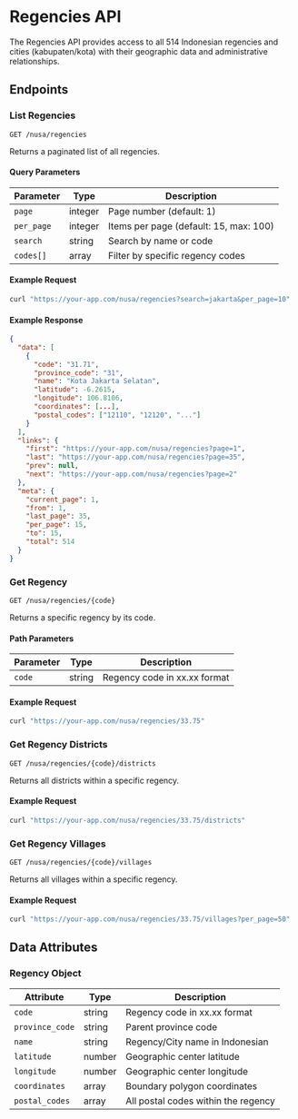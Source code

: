 # Regencies API

The Regencies API provides access to all 514 Indonesian regencies and cities (kabupaten/kota) with their geographic data and administrative relationships.

## Endpoints

### List Regencies

```http
GET /nusa/regencies
```

Returns a paginated list of all regencies.

#### Query Parameters

| Parameter | Type | Description |
|-----------|------|-------------|
| `page` | integer | Page number (default: 1) |
| `per_page` | integer | Items per page (default: 15, max: 100) |
| `search` | string | Search by name or code |
| `codes[]` | array | Filter by specific regency codes |

#### Example Request

```bash
curl "https://your-app.com/nusa/regencies?search=jakarta&per_page=10"
```

#### Example Response

```json
{
  "data": [
    {
      "code": "31.71",
      "province_code": "31",
      "name": "Kota Jakarta Selatan",
      "latitude": -6.2615,
      "longitude": 106.8106,
      "coordinates": [...],
      "postal_codes": ["12110", "12120", "..."]
    }
  ],
  "links": {
    "first": "https://your-app.com/nusa/regencies?page=1",
    "last": "https://your-app.com/nusa/regencies?page=35",
    "prev": null,
    "next": "https://your-app.com/nusa/regencies?page=2"
  },
  "meta": {
    "current_page": 1,
    "from": 1,
    "last_page": 35,
    "per_page": 15,
    "to": 15,
    "total": 514
  }
}
```

### Get Regency

```http
GET /nusa/regencies/{code}
```

Returns a specific regency by its code.

#### Path Parameters

| Parameter | Type | Description |
|-----------|------|-------------|
| `code` | string | Regency code in xx.xx format |

#### Example Request

```bash
curl "https://your-app.com/nusa/regencies/33.75"
```

### Get Regency Districts

```http
GET /nusa/regencies/{code}/districts
```

Returns all districts within a specific regency.

#### Example Request

```bash
curl "https://your-app.com/nusa/regencies/33.75/districts"
```

### Get Regency Villages

```http
GET /nusa/regencies/{code}/villages
```

Returns all villages within a specific regency.

#### Example Request

```bash
curl "https://your-app.com/nusa/regencies/33.75/villages?per_page=50"
```

## Data Attributes

### Regency Object

| Attribute | Type | Description |
|-----------|------|-------------|
| `code` | string | Regency code in xx.xx format |
| `province_code` | string | Parent province code |
| `name` | string | Regency/City name in Indonesian |
| `latitude` | number | Geographic center latitude |
| `longitude` | number | Geographic center longitude |
| `coordinates` | array | Boundary polygon coordinates |
| `postal_codes` | array | All postal codes within the regency |
